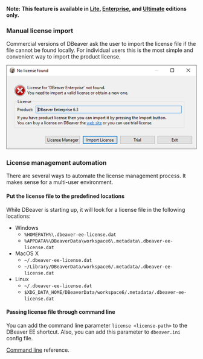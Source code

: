 **Note: This feature is available in [Lite](Lite-Edition), [Enterprise](Enterprise-Edition), and [Ultimate](Ultimate-Edition) editions only.**

### Manual license import

Commercial versions of DBeaver ask the user to import the license file if the file cannot be found locally.
For individual users this is the most simple and convenient way to import the product license.

![](images/license-not-found.png)

### License management automation

There are several ways to automate the license management process. It makes sense for a multi-user environment.

#### Put the license file to the predefined locations

While DBeaver is starting up, it will look for a license file in the following locations: 

- Windows
    - `%HOMEPATH%\.dbeaver-ee-license.dat`
    - `%APPDATA%\DBeaverData\workspace6\.metadata\.dbeaver-ee-license.dat`
- MacOS X
    - `~/.dbeaver-ee-license.dat`
    - `~/Library/DBeaverData/workspace6/.metadata/.dbeaver-ee-license.dat`
- Linux
    - `~/.dbeaver-ee-license.dat`
    - `$XDG_DATA_HOME/DBeaverData/workspace6/.metadata/.dbeaver-ee-license.dat`


#### Passing license file through command line

You can add the command line parameter `license <license-path>` to the DBeaver EE shortcut.
Also, you can add this parameter to `dbeaver.ini` config file.

[Command line](Command-Line) reference.
